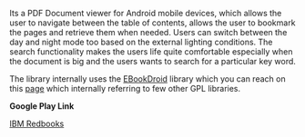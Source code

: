 Its a PDF Document viewer for Android mobile devices, which allows the user to navigate between the table of contents, allows the user to bookmark the pages and retrieve them when needed. Users can switch between the day and night mode too based on the external lighting conditions. The search functionality makes the users life quite comfortable especially when the document is big and the users wants to search for a particular key word.

The library internally uses the <a href='http://code.google.com/p/ebookdroid/'>EBookDroid</a> library which you can reach on this <a href='http://code.google.com/p/ebookdroid/'>page</a> which internally referring to few other GPL libraries.

<b>Google Play Link</b>
<p><a href='https://play.google.com/store/apps/details?id=com.ibm.homeScreen'>IBM Redbooks</a></p>

